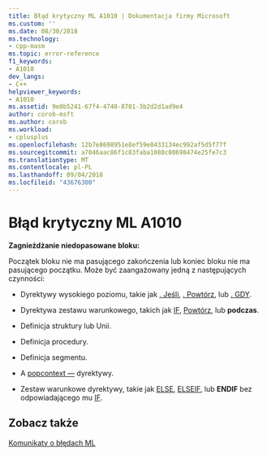 ```yaml
---
title: Błąd krytyczny ML A1010 | Dokumentacja firmy Microsoft
ms.custom: ''
ms.date: 08/30/2018
ms.technology:
- cpp-masm
ms.topic: error-reference
f1_keywords:
- A1010
dev_langs:
- C++
helpviewer_keywords:
- A1010
ms.assetid: 9e0b5241-67f4-4740-8701-3b2d2d1ad9e4
author: corob-msft
ms.author: corob
ms.workload:
- cplusplus
ms.openlocfilehash: 12b7e8698951e8ef59e0433134ec992af5d5f77f
ms.sourcegitcommit: a7046aac86f1c83faba1088c80698474e25fe7c3
ms.translationtype: MT
ms.contentlocale: pl-PL
ms.lasthandoff: 09/04/2018
ms.locfileid: "43676300"
---
```

# <a name="ml-fatal-error-a1010"></a>Błąd krytyczny ML A1010

**Zagnieżdżanie niedopasowane bloku:**

Początek bloku nie ma pasującego zakończenia lub koniec bloku nie ma pasującego początku. Może być zaangażowany jedną z następujących czynności:

- Dyrektywy wysokiego poziomu, takie jak [. Jeśli](../../assembler/masm/dot-if.md), [. Powtórz](../../assembler/masm/dot-repeat.md), lub [. GDY](../../assembler/masm/dot-while.md).

- Dyrektywa zestawu warunkowego, takich jak [IF](../../assembler/masm/if-masm.md), [Powtórz](../../assembler/masm/repeat.md), lub **podczas**.

- Definicja struktury lub Unii.

- Definicja procedury.

- Definicja segmentu.

- A [popcontext —](../../assembler/masm/popcontext.md) dyrektywy.

- Zestaw warunkowe dyrektywy, takie jak [ELSE](../../assembler/masm/else-masm.md), [ELSEIF](../../assembler/masm/elseif-masm.md), lub **ENDIF** bez odpowiadającego mu [IF](../../assembler/masm/if-masm.md).

## <a name="see-also"></a>Zobacz także

[Komunikaty o błędach ML](../../assembler/masm/ml-error-messages.md)<br/>